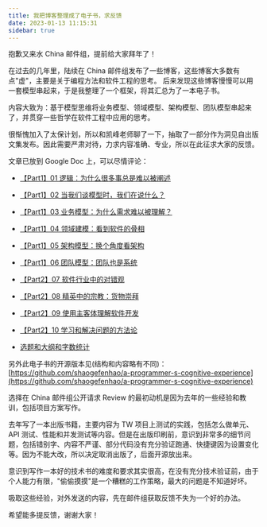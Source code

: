 ```yaml
---
title: 我把博客整理成了电子书，求反馈
date: 2023-01-13 11:15:31
sidebar: true
---
```


抱歉又来水 China 邮件组，提前给大家拜年了！

在过去的几年里，陆续在 China 邮件组发布了一些博客，这些博客大多数有点"虚"，主要是关于编程方法和软件工程的思考。 后来发现这些博客慢慢可以用一套模型串起来，于是我整理了一个框架，将其汇总为了一本电子书。

内容大致为：基于模型思维将业务模型、领域模型、架构模型、团队模型串起来了，并贯穿一些哲学在软件工程中应用的思考。

很惭愧加入了太保计划，所以和凯峰老师聊了一下，抽取了一部分作为洞见自出版文集发布。因此需要严肃对待，力求内容准确、专业，所以在此征求大家的反馈。

文章已放到 Google Doc 上，可以尽情评论：

 - [【Part1】01 逻辑：为什么很多事总是难以被阐述](https://docs.google.com/document/d/1iE0eiDtcBS7q8el61aa6aMGK6j1vC_h2Ns-eSbVRofc/edit?usp=share_link)

- [【Part1】02 当我们谈模型时，我们在说什么？](https://docs.google.com/document/d/1UsNvF6bQ8k2uxlUhin2D4364fuzrJ3-CyBr6n79TJD8/edit?usp=share_link)

- [【Part1】03 业务模型：为什么需求难以被理解？](https://docs.google.com/document/d/10nbozwAeLZau3PSCVHI2kSL5XdMJoEFDeGup-p4gkQE/edit?usp=share_link)

 - [【Part1】04 领域建模：看到软件的骨相](https://docs.google.com/document/d/1zzVJWRpZu4a88SgiET-JF7oFZDXSue2X9qLvPVluByw/edit?usp=share_link)

 - [【Part1】05 架构模型：换个角度看架构](https://docs.google.com/document/d/1HwG8h0RlK0yh8sfVyu9h7JKlbX_6_lPT-qprxLlUX7Q/edit?usp=share_link)

 - [【Part1】06 团队模型：团队也是系统](https://docs.google.com/document/d/1tg-20U-pLI4X3m-M3fZeeZrrimdnwK9xnlrmB6L-peY/edit?usp=share_link)

 - [【Part2】07 软件行业中的对错观](https://docs.google.com/document/d/1RO9nkuGyPFoNEXHdOG_xG6Y2NzdQoEAg4Cp_uzVAuQs/edit?usp=share_link)

 - [【Part2】08 精英中的宗教：货物崇拜](https://docs.google.com/document/d/1-CWUEuEs28xtG6bVQtqaZR4ozbDF2f-Y6crXtbDZtss/edit?usp=share_link)

 - [【Part2】09 使用主客体理解软件开发](https://docs.google.com/document/d/1GkDefaJyf9f1LWavPfEJ2zp2wnTkJ1vtYNJjTHPSIII/edit?usp=share_link)

 - [【Part2】10 学习和解决问题的方法论](https://docs.google.com/document/d/1RhSPjeHXbPeTG35QaqcrvgQa_TBvfK7fuX51a7qXAoU/edit?usp=share_link)

 - [选题和大纲和字数统计](https://docs.google.com/document/d/1-CWUEuEs28xtG6bVQtqaZR4ozbDF2f-Y6crXtbDZtss/edit?usp=share_link)

另外此电子书的开源版本见(结构和内容略有不同)：[https://github.com/shaogefenhao/a-programmer-s-cognitive-experience](https://github.com/shaogefenhao/a-programmer-s-cognitive-experience)

选择在 China 邮件组公开请求 Review 的最初动机是因为去年的一些经验和教训，包括项目方案写作。

去年写了一本出版书籍，主要内容为 TW 项目上测试的实践，包括怎么做单元、API 测试、性能和并发测试等内容。但是在出版印刷前，意识到非常多的细节问题，包括错别字、内容不严谨、部分代码没有充分验证跑通、快捷键因为设置变化等。因为不能大改，所以决定取消出版了，后面开源放出来。

意识到写作一本好的技术书的难度和要求其实很高，在没有充分技术验证前，由于个人能力有限，"偷偷摸摸"是一个糟糕的工作策略，最大的问题是不知道好坏。

吸取这些经验，对外发送的内容，先在邮件组获取反馈不失为一个好的办法。

希望能多提反馈，谢谢大家！






